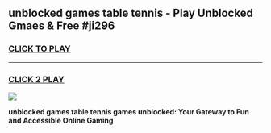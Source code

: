 
## unblocked games table tennis - Play Unblocked Gmaes & Free #ji296
<h3>
<a href="https://premium.freeplayer.one?title=unblocked_games_table_tennis&ref=01M">CLICK TO PLAY</a></h3>
<hr>

<h3>
<a href="https://premium.freeplayer.one?title=unblocked_games_table_tennis&ref=01M">CLICK 2 PLAY</a>
  
</h3>

<a href="https://premium.freeplayer.one?title=unblocked_games_table_tennis&ref=01M"><img src="https://clearcache.store/games.png"></a>


**unblocked games table tennis games unblocked: Your Gateway to Fun and Accessible Online Gaming**
